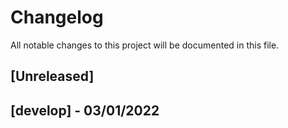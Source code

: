 # Changelog

All notable changes to this project will be documented in this file.

## [Unreleased]

## [develop] - 03/01/2022
